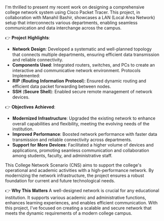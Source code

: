I'm thrilled to present my recent work on designing a comprehensive college network system using Cisco Packet Tracer. This project, in collaboration with Manahil Bashir, showcases a LAN (Local Area Network) setup that interconnects various departments, enabling seamless communication and data interchange across the campus.

👉 𝐏𝐫𝐨𝐣𝐞𝐜𝐭 𝐇𝐢𝐠𝐡𝐥𝐢𝐠𝐡𝐭𝐬:
- 𝐍𝐞𝐭𝐰𝐨𝐫𝐤 𝐃𝐞𝐬𝐢𝐠𝐧: Developed a systematic and well-planned topology that connects multiple departments, ensuring efficient data transmission and reliable connectivity.
- 𝐂𝐨𝐦𝐩𝐨𝐧𝐞𝐧𝐭𝐬 𝐔𝐬𝐞𝐝: Integrated routers, switches, and PCs to create an interactive and communicative network environment.
Protocols Implemented:
- 𝐑𝐈𝐏 (𝐑𝐨𝐮𝐭𝐢𝐧𝐠 𝐈𝐧𝐟𝐨𝐫𝐦𝐚𝐭𝐢𝐨𝐧 𝐏𝐫𝐨𝐭𝐨𝐜𝐨𝐥): Ensured dynamic routing and efficient data packet forwarding between nodes.
- 𝐒𝐒𝐇 (𝐒𝐞𝐜𝐮𝐫𝐞 𝐒𝐡𝐞𝐥𝐥): Enabled secure remote management of network devices.

👉 𝐎𝐛𝐣𝐞𝐜𝐭𝐢𝐯𝐞𝐬 𝐀𝐜𝐡𝐢𝐞𝐯𝐞𝐝:
- 𝐌𝐨𝐝𝐞𝐫𝐧𝐢𝐳𝐞𝐝 𝐈𝐧𝐟𝐫𝐚𝐬𝐭𝐫𝐮𝐜𝐭𝐮𝐫𝐞: Upgraded the existing network to enhance overall capabilities and flexibility, meeting the evolving needs of the institution.
- 𝐈𝐦𝐩𝐫𝐨𝐯𝐞𝐝 𝐏𝐞𝐫𝐟𝐨𝐫𝐦𝐚𝐧𝐜𝐞: Boosted network performance with faster data transmission and reliable connectivity across departments.
- 𝐒𝐮𝐩𝐩𝐨𝐫𝐭 𝐟𝐨𝐫 𝐌𝐨𝐫𝐞 𝐃𝐞𝐯𝐢𝐜𝐞𝐬: Facilitated a higher volume of devices and applications, promoting seamless communication and collaboration among students, faculty, and administrative staff.

This College Network Scenario (CNS) aims to support the college's operational and academic activities with a high-performance network. By modernizing the network infrastructure, the project ensures a robust foundation for current and future technological needs.

👉 𝐖𝐡𝐲 𝐓𝐡𝐢𝐬 𝐌𝐚𝐭𝐭𝐞𝐫𝐬
A well-designed network is crucial for any educational institution. It supports various academic and administrative functions, enhances learning experiences, and enables efficient communication. With this project, I've focused on creating a scalable and secure network that meets the dynamic requirements of a modern college campus.
